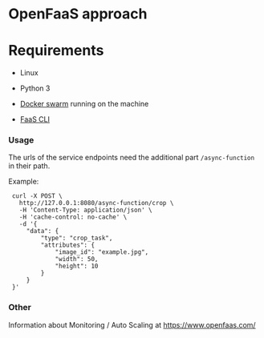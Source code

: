 # OpenFaaS approach

# Requirements

* Linux

* Python 3

* [Docker swarm](https://www.python.org/download/releases/3.0/) running on the machine

* [FaaS CLI](https://docs.openfaas.com/cli/install/)


### Usage

The urls of the service endpoints need the additional part `/async-function` in their path.

Example:
   ```
    curl -X POST \
      http://127.0.0.1:8080/async-function/crop \
      -H 'Content-Type: application/json' \
      -H 'cache-control: no-cache' \
      -d '{
        "data": {
            "type": "crop_task",
            "attributes": {
                "image_id": "example.jpg",
                "width": 50,
                "height": 10
            }
        }
    }'
   ```

### Other

Information about Monitoring / Auto Scaling at https://www.openfaas.com/
